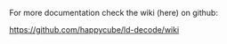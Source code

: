 For more documentation check the wiki (here) on github:

https://github.com/happycube/ld-decode/wiki
